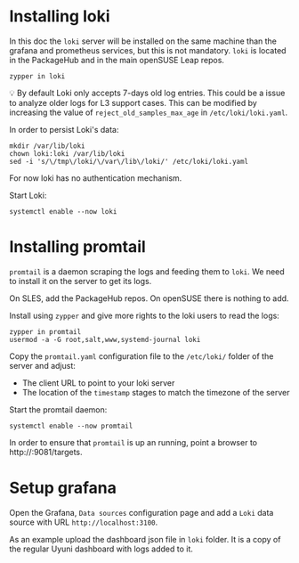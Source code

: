 # Installing loki

In this doc the `loki` server will be installed on the same machine than the grafana and prometheus services, but this is not mandatory.
`loki` is located in the PackageHub and in the main openSUSE Leap repos.

    zypper in loki

💡 By default Loki only accepts 7-days old log entries.
This could be a issue to analyze older logs for L3 support cases.
This can be modified by increasing the value of `reject_old_samples_max_age` in `/etc/loki/loki.yaml`.

In order to persist Loki's data:

    mkdir /var/lib/loki
    chown loki:loki /var/lib/loki
    sed -i 's/\/tmp\/loki/\/var\/lib\/loki/' /etc/loki/loki.yaml

For now loki has no authentication mechanism.

Start Loki:

    systemctl enable --now loki


# Installing promtail

`promtail` is a daemon scraping the logs and feeding them to `loki`.
We need to install it on the server to get its logs.

On SLES, add the PackageHub repos. On openSUSE there is nothing to add.

Install using `zypper` and give more rights to the loki users to read the logs:

    zypper in promtail
    usermod -a -G root,salt,www,systemd-journal loki

Copy the `promtail.yaml` configuration file to the `/etc/loki/` folder of the server and adjust:

* The client URL to point to your loki server
* The location of the `timestamp` stages to match the timezone of the server

Start the promtail daemon:

    systemctl enable --now promtail

In order to ensure that `promtail` is up an running, point a browser to http://<server>:9081/targets.

# Setup grafana

Open the Grafana, `Data sources` configuration page and add a `Loki` data source with URL `http://localhost:3100`.

As an example upload the dashboard json file in `loki` folder.
It is a copy of the regular Uyuni dashboard with logs added to it.
